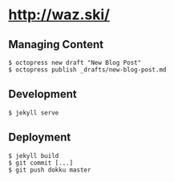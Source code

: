 # http://waz.ski/

## Managing Content

    $ octopress new draft "New Blog Post"
    $ octopress publish _drafts/new-blog-post.md

## Development

    $ jekyll serve

## Deployment

    $ jekyll build
    $ git commit [...]
    $ git push dokku master
